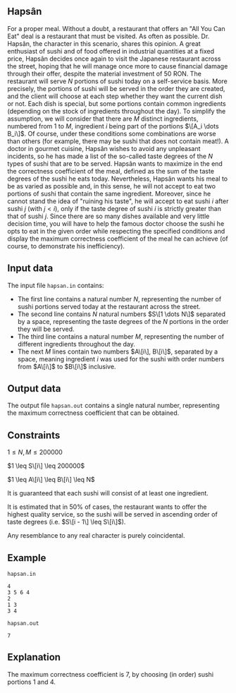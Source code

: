## Hapsân

For a proper meal. Without a doubt, a restaurant that offers an "All You Can Eat" deal is a restaurant that must be visited. As often as possible. Dr. Hapsân, the character in this scenario, shares this opinion. A great enthusiast of sushi and of food offered in industrial quantities at a fixed price, Hapsân decides once again to visit the Japanese restaurant across the street, hoping that he will manage once more to cause financial damage through their offer, despite the material investment of $50$ RON. The restaurant will serve $N$ portions of sushi today on a self-service basis. More precisely, the portions of sushi will be served in the order they are created, and the client will choose at each step whether they want the current dish or not. Each dish is special, but some portions contain common ingredients (depending on the stock of ingredients throughout the day). To simplify the assumption, we will consider that there are $M$ distinct ingredients, numbered from $1$ to $M$, ingredient $i$ being part of the portions $\[A_i \dots B_i\]$. Of course, under these conditions some combinations are worse than others (for example, there may be sushi that does not contain meat!). A doctor in gourmet cuisine, Hapsân wishes to avoid any unpleasant incidents, so he has made a list of the so-called taste degrees of the $N$ types of sushi that are to be served. Hapsân wants to maximize in the end the correctness coefficient of the meal, defined as the sum of the taste degrees of the sushi he eats today. Nevertheless, Hapsân wants his meal to be as varied as possible and, in this sense, he will not accept to eat two portions of sushi that contain the same ingredient. Moreover, since he cannot stand the idea of "ruining his taste", he will accept to eat sushi $i$ after sushi $j$ (with $j < i$), only if the taste degree of sushi $i$ is strictly greater than that of sushi $j$. Since there are so many dishes available and very little decision time, you will have to help the famous doctor choose the sushi he opts to eat in the given order while respecting the specified conditions and display the maximum correctness coefficient of the meal he can achieve (of course, to demonstrate his inefficiency).

## Input data

The input file `hapsan.in` contains:
- The first line contains a natural number $N$, representing the number of sushi portions served today at the restaurant across the street.
- The second line contains $N$ natural numbers $S\[1 \dots N\]$ separated by a space, representing the taste degrees of the $N$ portions in the order they will be served.
- The third line contains a natural number $M$, representing the number of different ingredients throughout the day.
- The next $M$ lines contain two numbers $A\[i\], B\[i\]$, separated by a space, meaning ingredient $i$ was used for the sushi with order numbers from $A\[i\]$ to $B\[i\]$ inclusive.

## Output data

The output file `hapsan.out` contains a single natural number, representing the maximum correctness coefficient that can be obtained.

## Constraints

$1 \leq N, M \leq 200000$

$1 \leq S\[i\] \leq 200000$

$1 \leq A\[i\] \leq B\[i\] \leq N$

It is guaranteed that each sushi will consist of at least one ingredient.

It is estimated that in $50\%$ of cases, the restaurant wants to offer the highest quality service, so the sushi will be served in ascending order of taste degrees (i.e. $S\[i - 1\] \leq S\[i\]$).

Any resemblance to any real character is purely coincidental.

## Example

`hapsan.in`
```
4
3 5 6 4
2
1 3
3 4
```

`hapsan.out`
```
7
```

## Explanation

The maximum correctness coefficient is $7$, by choosing (in order) sushi portions $1$ and $4$.